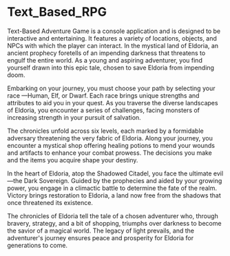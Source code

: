 # Text_Based_RPG
Text-Based Adventure Game is a console application and is designed to be interactive and entertaining. It features a variety of locations, objects, and NPCs with which the player can interact.
In the mystical land of Eldoria, 
an ancient prophecy foretells of an impending 
darkness that threatens to engulf the entire world.
As a young and aspiring adventurer, 
you find yourself drawn into this epic tale, 
chosen to save Eldoria from impending doom.

Embarking on your journey, you must
choose your path by selecting your race
—Human, Elf, or Dwarf. 
Each race brings unique strengths and
attributes to aid you in your quest. 
As you traverse the diverse landscapes of Eldoria,
you encounter a series of challenges, 
facing monsters of increasing strength
in your pursuit of salvation.

The chronicles unfold across six levels, 
each marked by a formidable adversary threatening 
the very fabric of Eldoria. Along your journey,
you encounter a mystical shop offering 
healing potions to mend your wounds and artifacts
to enhance your combat prowess. 
The decisions you make and the items you acquire
shape your destiny.

In the heart of Eldoria,
atop the Shadowed Citadel,
you face the ultimate evil—the Dark Sovereign. 
Guided by the prophecies and aided by your growing power,
you engage in a climactic battle to determine the fate of the realm.
Victory brings restoration to Eldoria, 
a land now free from the shadows that once threatened its existence.

The chronicles of Eldoria tell the tale of a chosen 
adventurer who, through bravery, strategy, 
and a bit of shopping, triumphs over darkness 
to become the savior of a magical world. 
The legacy of light prevails,
and the adventurer's journey ensures
peace and prosperity for Eldoria for generations to come.
